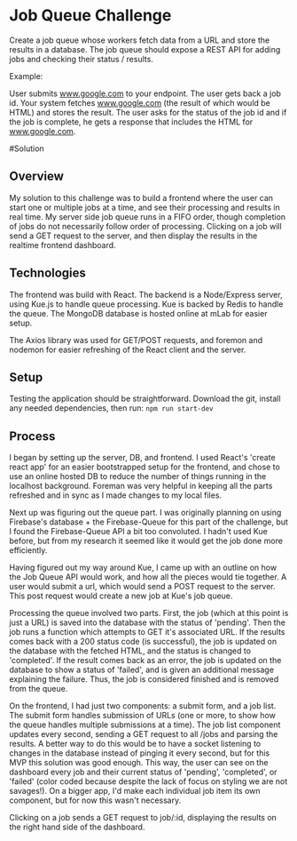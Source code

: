 # Job Queue Challenge

Create a job queue whose workers fetch data from a URL and store the results in a database. The job queue should expose a REST API for adding jobs and checking their status / results.

Example:

User submits www.google.com to your endpoint. The user gets back a job id. Your system fetches www.google.com (the result of which would be HTML) and stores the result. The user asks for the status of the job id and if the job is complete, he gets a response that includes the HTML for www.google.com.

#Solution

## Overview

My solution to this challenge was to build a frontend where the user can start one or multiple jobs at a time, and see their processing and results in real time. My server side job queue runs in a FIFO order, though completion of jobs do not necessarily follow order of processing. Clicking on a job will send a GET request to the server, and then display the results in the realtime frontend dashboard.

## Technologies

The frontend was build with React. The backend is a Node/Express server, using Kue.js to handle queue processing. Kue is backed by Redis to handle the queue. The MongoDB database is hosted online at mLab for easier setup.

The Axios library was used for GET/POST requests, and foremon and nodemon for easier refreshing of the React client and the server.

## Setup

Testing the application should be straightforward. Download the git, install any needed dependencies, then run:
`npm run start-dev`

## Process

I began by setting up the server, DB, and frontend. I used React's 'create react app' for an easier bootstrapped setup for the frontend, and chose to use an online hosted DB to reduce the number of things running in the localhost background. Foreman was very helpful in keeping all the parts refreshed and in sync as I made changes to my local files.

Next up was figuring out the queue part. I was originally planning on using Firebase's database + the Firebase-Queue for this part of the challenge, but I found the Firebase-Queue API a bit too convoluted. I hadn't used Kue before, but from my research it seemed like it would get the job done more efficiently.

Having figured out my way around Kue, I came up with an outline on how the Job Queue API would work, and how all the pieces would tie together. A user would submit a url, which would send a POST request to the server. This post request would create a new job at Kue's job queue.

Processing the queue involved two parts. First, the job (which at this point is just a URL) is saved into the database with the status of 'pending'. Then the job runs a function which attempts to GET it's associated URL. If the results comes back with a 200 status code (is successful), the job is updated on the database with the fetched HTML, and the status is changed to 'completed'. If the result comes back as an error, the job is updated on the database to show a status of 'failed', and is given an additional message explaining the failure. Thus, the job is considered finished and is removed from the queue.  

On the frontend, I had just two components: a submit form, and a job list. The submit form handles submission of URLs (one or more, to show how the queue handles multiple submissions at a time). The job list component updates every second, sending a GET request to all /jobs and parsing the results. A better way to do this would be to have a socket listening to changes in the database instead of pinging it every second, but for this MVP this solution was good enough. This way, the user can see on the dashboard every job and their current status of 'pending', 'completed', or
'failed' (color coded because despite the lack of focus on styling we are not savages!). On a bigger app, I'd make each individual job item its own component, but for now this wasn't necessary.

Clicking on a job sends a GET request to job/:id, displaying the results on the right hand side of the dashboard.    
